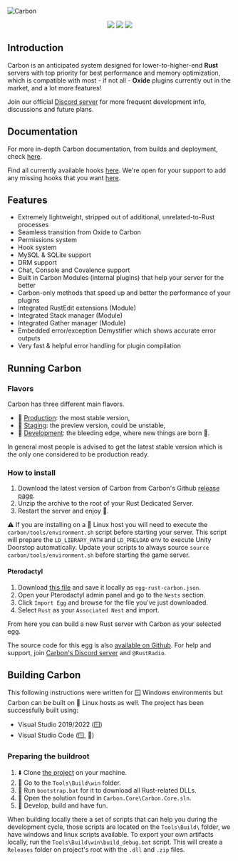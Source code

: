 ![Carbon](https://i.imgur.com/Q66GnUo.png)

<p align="center">
  <a href="https://github.com/Carbon-Modding/Carbon.Core/actions/workflows/develop-build.yml"><img src="https://github.com/Carbon-Modding/Carbon.Core/actions/workflows/develop-build.yml/badge.svg"></a>
  <a href="https://github.com/Carbon-Modding/Carbon.Core/actions/workflows/staging-build.yml"><img src="https://github.com/Carbon-Modding/Carbon.Core/actions/workflows/staging-build.yml/badge.svg"></a>
  <a href="https://github.com/Carbon-Modding/Carbon.Core/actions/workflows/production-build.yml"><img src="https://github.com/Carbon-Modding/Carbon.Core/actions/workflows/production-build.yml/badge.svg?branch=production"></a>
</p>

## Introduction
Carbon is an anticipated system designed for lower-to-higher-end **Rust** servers with top priority for best performance and memory optimization, which is compatible with most - if not all - **Oxide** plugins currently out in the market, and a lot more features!

Join our official [Discord server][discord] for more frequent development info, discussions and future plans.

## Documentation

For more in-depth Carbon documentation, from builds and deployment, check [here][documentation].

Find all currently available hooks [here][5].
We're open for your support to add any missing hooks that you want [here][6].

## Features
* Extremely lightweight, stripped out of additional, unrelated-to-Rust processes
* Seamless transition from Oxide to Carbon
* Permissions system
* Hook system
* MySQL & SQLite support
* DRM support
* Chat, Console and Covalence support
* Built in Carbon Modules (internal plugins) that help your server for the better
* Carbon-only methods that speed up and better the performance of your plugins
* Integrated RustEdit extensions (Module)
* Integrated Stack manager (Module)
* Integrated Gather manager (Module)
* Embedded error/exception Demystifier which shows accurate error outputs
* Very fast & helpful error handling for plugin compilation

## Running Carbon

### Flavors
Carbon has three different main flavors.

- 🥇 [Production]: the most stable version,
- 🥈 [Staging]: the preview version, could be unstable,
- 🥉 [Development]: the bleeding edge, where new things are born 🍼.

In general most people is advised to get the latest stable version which is the only one considered to be production ready.

### How to install
1. Download the latest version of Carbon from Carbon's Github [release page][2].
2. Unzip the archive to the root of your Rust Dedicated Server.
3. Restart the server and enjoy 🎉.

⚠️ If you are installing on a 🐧 Linux host you will need to execute the `carbon/tools/environment.sh` script before starting your server.
This script will prepare the `LD_LIBRARY_PATH` and `LD_PRELOAD` env to execute Unity Doorstop automatically.
Update your scripts to always source `source carbon/tools/environment.sh` before starting the game server.

#### Pterodactyl
1. Download [this file][3] and save it locally as `egg-rust-carbon.json`.
2. Open your Pterodactyl admin panel and go to the `Nests` section.
3. Click `Import Egg` and browse for the file you've just downloaded.
4. Select `Rust` as your `Associated Nest` and import.

From here you can build a new Rust server with Carbon as your selected egg.

The source code for this egg is also [available on Github][4].
For help and support, join [Carbon's Discord server][discord] and `@RustRadio`.

## Building Carbon

This following instructions were written for 🪟 Windows environments but Carbon can be built on 🐧 Linux hosts as well.
The project has been successfully built using:
  - Visual Studio 2019/2022 (🪟)
  - Visual Studio Code (🪟, 🐧)

### Preparing the buildroot

1. ⬇️ Clone [the project][1] on your machine.
2. 📂 Go to the `Tools\Build\win` folder.
3. 👟 Run `bootstrap.bat` for it to download all Rust-related DLLs.
4. 📒 Open the solution found in `Carbon.Core\Carbon.Core.sln`.
5. 🚀 Develop, build and have fun.

When building locally there a set of scripts that can help you during the development cycle, those scripts are located on the `Tools\Build\` folder, we have windows and linux scripts available.
To export your own artifacts locally, run the `Tools\Build\win\build_debug.bat` script.
This will create a `Releases` folder on project's root with the `.dll` and `.zip` files. 

[1]: https://github.com/Carbon-Modding/Carbon.Core
[2]: https://github.com/Carbon-Modding/Carbon.Core/releases/latest
[3]: https://raw.githubusercontent.com/jondpugh/Carbon-Ptero/main/egg-rust-carbon.json
[4]: https://github.com/jondpugh/Carbon-Ptero
[5]: https://carboncommunity.gitbook.io/docs/core/hooks/carbon-hooks
[6]: https://carboncommunity.gitbook.io/docs/core/hooks/incompatible-hooks

[production]: https://github.com/Carbon-Modding/Carbon.Core/releases/latest
[staging]: https://github.com/Carbon-Modding/Carbon.Core/releases/tag/staging_build
[development]: https://github.com/Carbon-Modding/Carbon.Core/releases/tag/develop_build

[discord]: https://discord.gg/eXPcNKK4yd
[documentation]: https://carboncommunity.gitbook.io/docs
